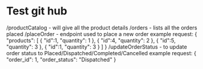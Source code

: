 # Test git hub
/productCatalog - will give all the product details
/orders - lists all the orders placed 
/placeOrder - endpoint used to place a new order 
   example request: 
   {
    "products": [
        {
            "id":1,
            "quantity": 1
        },
        {
            "id":4,
            "quantity": 2
        },
        {
            "id":5,
            "quantity": 3
        },
        {
            "id":1,
            "quantity": 3
        }
    ]
}
/updateOrderStatus - to update order status to Placed/Dispatched/Completed/Cancelled
example request:
{
    "order_id": 1,
    "order_status": "Dispatched"
}
